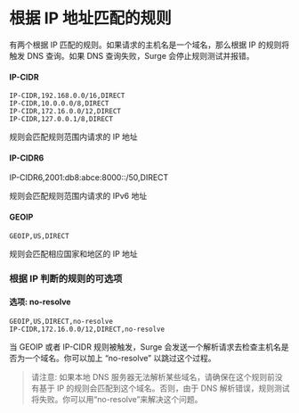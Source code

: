# 根据 IP 地址匹配的规则

有两个根据 IP 匹配的规则。如果请求的主机名是一个域名，那么根据 IP 的规则将触发 DNS 查询。如果 DNS 查询失败，Surge 会停止规则测试并报错。

#### IP-CIDR

```
IP-CIDR,192.168.0.0/16,DIRECT
IP-CIDR,10.0.0.0/8,DIRECT
IP-CIDR,172.16.0.0/12,DIRECT
IP-CIDR,127.0.0.1/8,DIRECT
```

规则会匹配规则范围内请求的 IP 地址

#### IP-CIDR6

  IP-CIDR6,2001:db8:abce:8000::/50,DIRECT

规则会匹配规则范围内请求的 IPv6 地址

#### GEOIP

`GEOIP,US,DIRECT`

规则会匹配相应国家和地区的 IP 地址

### 根据 IP 判断的规则的可选项

#### 选项: no-resolve

```
GEOIP,US,DIRECT,no-resolve
IP-CIDR,172.16.0.0/12,DIRECT,no-resolve
```

当 GEOIP 或者 IP-CIDR 规则被触发，Surge 会发送一个解析请求去检查主机名是否为一个域名。你可以加上 “no-resolve” 以跳过这个过程。

> 请注意: 如果本地 DNS 服务器无法解析某些域名，请确保在这个规则前没有基于 IP 的规则会匹配到这个域名。否则，由于 DNS 解析错误，规则测试将失败。你可以用“no-resolve”来解决这个问题。
